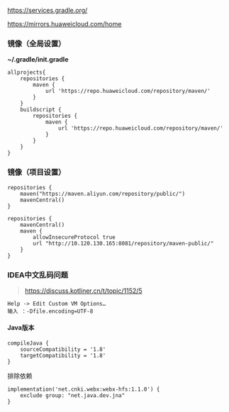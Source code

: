 https://services.gradle.org/

https://mirrors.huaweicloud.com/home



### 镜像（全局设置）

**~/.gradle/init.gradle**

```
allprojects{
	repositories {
		maven {
			url 'https://repo.huaweicloud.com/repository/maven/'
		}
	}
	buildscript {
		repositories {
			maven {
				url 'https://repo.huaweicloud.com/repository/maven/'
			}
		}
	}
}
```



### 镜像（项目设置）

```
repositories {
    maven("https://maven.aliyun.com/repository/public/")
    mavenCentral()
}

repositories {
    mavenCentral()
    maven {
        allowInsecureProtocol true
        url "http://10.120.130.165:8081/repository/maven-public/"
    }
}
```



### IDEA中文乱码问题

> https://discuss.kotliner.cn/t/topic/1152/5

```
Help -> Edit Custom VM Options…
输入 ：-Dfile.encoding=UTF-8
```



#### Java版本

```
compileJava {
    sourceCompatibility = '1.8'
    targetCompatibility = '1.8'
}
```



排除依赖

```
implementation('net.cnki.webx:webx-hfs:1.1.0') {
	exclude group: "net.java.dev.jna"
}
```

